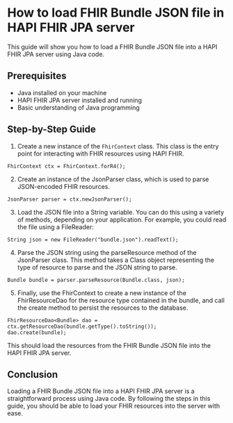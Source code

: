 # How to load FHIR Bundle JSON file in HAPI FHIR JPA server

This guide will show you how to load a FHIR Bundle JSON file into a HAPI FHIR JPA server using Java code.

## Prerequisites

- Java installed on your machine
- HAPI FHIR JPA server installed and running
- Basic understanding of Java programming

## Step-by-Step Guide

1. Create a new instance of the `FhirContext` class. This class is the entry point for interacting with FHIR resources using HAPI FHIR.

```
FhirContext ctx = FhirContext.forR4();
```

2. Create an instance of the JsonParser class, which is used to parse JSON-encoded FHIR resources.

```
JsonParser parser = ctx.newJsonParser();

```

3. Load the JSON file into a String variable. You can do this using a variety of methods, depending on your application. For example, you could read the file using a FileReader:

```
String json = new FileReader("bundle.json").readText();
```

4. Parse the JSON string using the parseResource method of the JsonParser class. This method takes a Class object representing the type of resource to parse and the JSON string to parse.

```
Bundle bundle = parser.parseResource(Bundle.class, json);

```

5. Finally, use the FhirContext to create a new instance of the FhirResourceDao for the resource type contained in the bundle, and call the create method to persist the resources to the database.


```
FhirResourceDao<Bundle> dao = ctx.getResourceDao(bundle.getType().toString());
dao.create(bundle);
```

This should load the resources from the FHIR Bundle JSON file into the HAPI FHIR JPA server.

## Conclusion
Loading a FHIR Bundle JSON file into a HAPI FHIR JPA server is a straightforward process using Java code. By following the steps in this guide, you should be able to load your FHIR resources into the server with ease.

